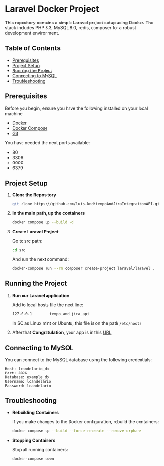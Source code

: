 # Laravel Docker Project

This repository contains a simple Laravel project setup using Docker.
The stack includes PHP 8.3, MySQL 8.0, redis, composer for a robust development environment.

## Table of Contents

- [Prerequisites](#prerequisites)
- [Project Setup](#project-setup)
- [Running the Project](#running-the-project)
- [Connecting to MySQL](#connecting-to-mysql)
- [Troubleshooting](#troubleshooting)

## Prerequisites

Before you begin, ensure you have the following installed on your local machine:

- [Docker](https://www.docker.com/get-started)
- [Docker Compose](https://docs.docker.com/compose/install/)
- [Git](https://git-scm.com/)

You have needed the next ports available:

- 80
- 3306
- 9000
- 6379

## Project Setup

1. **Clone the Repository**

   ```bash
   git clone https://github.com/luis-knd/tempoAndJiraIntegrationAPI.git
   ```

2. **In the main path, up the containers**
    ```bash
    docker compose up --build -d
    ```

3. **Create Laravel Project**

    Go to src path:
    ```bash
    cd src
    ```
   And run the next command:
    ```bash
    docker-compose run --rm composer create-project laravel/laravel .
    ```

## Running the Project

1. **Run our Laravel application**

   Add to local hosts file the next line:
   ```apacheconf
   127.0.0.1 		tempo_and_jira_api
   ```
   In SO as Linux mint or Ubuntu, this file is on the path `/etc/hosts`

2. After that **Congratulation**, your app is in this [URL](http://127.0.0.1/)


## Connecting to MySQL
You can connect to the MySQL database using the following credentials:

```apacheconf
Host: lcandelario_db
Port: 3306
Database: example_db
Username: lcandelario
Password: lcandelario
```

## Troubleshooting

- **Rebuilding Containers**

  If you make changes to the Docker configuration, rebuild the containers:
   ```bash
   docker compose up --build --force-recreate --remove-orphans
   ```

- **Stopping Containers**

  Stop all running containers:
   ```bash
   docker-compose down
   ```